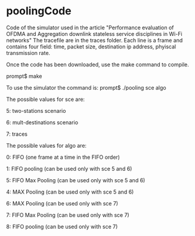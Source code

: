 # poolingCode
Code of the simulator used in the article "Performance evaluation of OFDMA and Aggregation downlink stateless service disciplines in Wi-Fi networks"
The tracefile are in the traces folder. Each line is a frame and contains four field: time, packet size, destination ip address, phyiscal transmission rate. 

Once the code has been downloaded, use the make command to compile. 

prompt$ make


To use the simulator the command is:
prompt$ ./pooling sce algo 

The possible values for sce are: 

5: two-stations scenario 

6: mult-destinations scenario

7: traces 

The possible values for algo are: 

0: FIFO (one frame at a time in the FIFO order)

1: FIFO pooling (can be used only with sce 5 and 6) 

5: FIFO Max Pooling (can be used only with sce 5 and 6)

4: MAX Pooling (can be used only with sce 5 and 6)

6: MAX Pooling (can be used only with sce 7)

7: FIFO Max Pooling (can be used only with sce 7)

8: FIFO pooling (can be used only with sce 7) 

